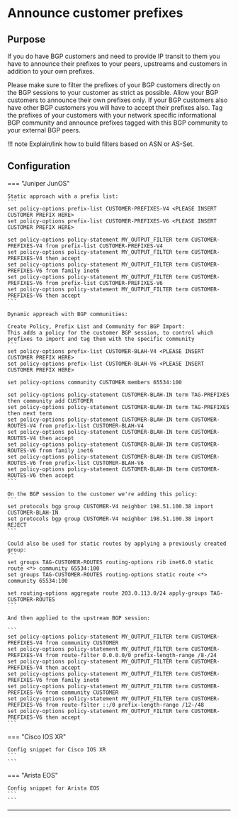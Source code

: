 # Announce customer prefixes

## Purpose

If you do have BGP customers and need to provide IP transit to them you have to announce their prefixes to your peers, upstreams and customers in addition to your own prefixes.

Please make sure to filter the prefixes of your BGP customers directly on the BGP sessions to your customer as strict as possible. Allow your BGP customers to announce their own prefixes only. If your BGP customers also have other BGP customers you will have to accept their prefixes also. Tag the prefixes of your customers with your network specific informational BGP community and announce prefixes tagged with this BGP community to your external BGP peers.

!!! note
    Explain/link how to build filters based on ASN or AS-Set.

## Configuration

=== "Juniper JunOS"

    Static approach with a prefix list:
    ```
    set policy-options prefix-list CUSTOMER-PREFIXES-V4 <PLEASE INSERT CUSTOMER PREFIX HERE>
    set policy-options prefix-list CUSTOMER-PREFIXES-V6 <PLEASE INSERT CUSTOMER PREFIX HERE>
    
    set policy-options policy-statement MY_OUTPUT_FILTER term CUSTOMER-PREFIXES-V4 from prefix-list CUSTOMER-PREFIXES-V4
    set policy-options policy-statement MY_OUTPUT_FILTER term CUSTOMER-PREFIXES-V4 then accept
    set policy-options policy-statement MY_OUTPUT_FILTER term CUSTOMER-PREFIXES-V6 from family inet6
    set policy-options policy-statement MY_OUTPUT_FILTER term CUSTOMER-PREFIXES-V6 from prefix-list CUSTOMER-PREFIXES-V6
    set policy-options policy-statement MY_OUTPUT_FILTER term CUSTOMER-PREFIXES-V6 then accept
    ```

    Dynamic approach with BGP communities:

    Create Policy, Prefix List and Community for BGP Import:
    This adds a policy for the customer BGP session, to control which prefixes to import and tag them with the specific community
    ```
    set policy-options prefix-list CUSTOMER-BLAH-V4 <PLEASE INSERT CUSTOMER PREFIX HERE>
    set policy-options prefix-list CUSTOMER-BLAH-V6 <PLEASE INSERT CUSTOMER PREFIX HERE>
    
    set policy-options community CUSTOMER members 65534:100
    
    set policy-options policy-statement CUSTOMER-BLAH-IN term TAG-PREFIXES then community add CUSTOMER
    set policy-options policy-statement CUSTOMER-BLAH-IN term TAG-PREFIXES then next term
    set policy-options policy-statement CUSTOMER-BLAH-IN term CUSTOMER-ROUTES-V4 from prefix-list CUSTOMER-BLAH-V4
    set policy-options policy-statement CUSTOMER-BLAH-IN term CUSTOMER-ROUTES-V4 then accept
    set policy-options policy-statement CUSTOMER-BLAH-IN term CUSTOMER-ROUTES-V6 from family inet6
    set policy-options policy-statement CUSTOMER-BLAH-IN term CUSTOMER-ROUTES-V6 from prefix-list CUSTOMER-BLAH-V6
    set policy-options policy-statement CUSTOMER-BLAH-IN term CUSTOMER-ROUTES-V6 then accept
    ```

    On the BGP session to the customer we're adding this policy:
    ```
    set protocols bgp group CUSTOMER-V4 neighbor 198.51.100.38 import CUSTOMER-BLAH-IN
    set protocols bgp group CUSTOMER-V4 neighbor 198.51.100.38 import REJECT
    ```

    Could also be used for static routes by applying a previously created group:
    ```
    set groups TAG-CUSTOMER-ROUTES routing-options rib inet6.0 static route <*> community 65534:100
    set groups TAG-CUSTOMER-ROUTES routing-options static route <*> community 65534:100
    
    set routing-options aggregate route 203.0.113.0/24 apply-groups TAG-CUSTOMER-ROUTES
    ```

    And then applied to the upstream BGP session:

    ```
    set policy-options policy-statement MY_OUTPUT_FILTER term CUSTOMER-PREFIXES-V4 from community CUSTOMER
    set policy-options policy-statement MY_OUTPUT_FILTER term CUSTOMER-PREFIXES-V4 from route-filter 0.0.0.0/0 prefix-length-range /8-/24
    set policy-options policy-statement MY_OUTPUT_FILTER term CUSTOMER-PREFIXES-V4 then accept
    set policy-options policy-statement MY_OUTPUT_FILTER term CUSTOMER-PREFIXES-V6 from family inet6
    set policy-options policy-statement MY_OUTPUT_FILTER term CUSTOMER-PREFIXES-V6 from community CUSTOMER
    set policy-options policy-statement MY_OUTPUT_FILTER term CUSTOMER-PREFIXES-V6 from route-filter ::/0 prefix-length-range /12-/48
    set policy-options policy-statement MY_OUTPUT_FILTER term CUSTOMER-PREFIXES-V6 then accept
    ```

=== "Cisco IOS XR"

    Config snippet for Cisco IOS XR
    ```
    ```

=== "Arista EOS"

    Config snippet for Arista EOS
    ```
    ```

---

